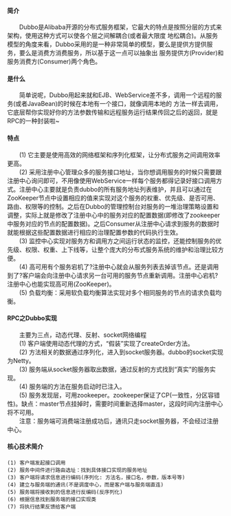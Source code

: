 #### 简介
&emsp;&emsp;Dubbo是Alibaba开源的分布式服务框架，它最大的特点是按照分层的方式来架构，使用这种方式可以使各个层之间解耦合(或者最大限度
地松耦合)。从服务模型的角度来看，Dubbo采用的是一种非常简单的模型，要么是提供方提供服务，要么是消费方消费服务，所以基于这一点可以抽象出
服务提供方(Provider)和服务消费方(Consumer)两个角色。

#### 是什么
&emsp;&emsp;简单说呢，Dubbo用起来就和EJB、WebService差不多，调用一个远程的服务(或者JavaBean)的时候在本地有一个接口，就像调用本地的
方法一样去调用，它底层帮你实现好你的方法参数传输和远程服务运行结果传回之后的返回，就是RPC的一种封装啦~

#### 特点
&emsp;&emsp;(1) 它主要是使用高效的网络框架和序列化框架，让分布式服务之间调用效率更高。<br>
&emsp;&emsp;(2) 采用注册中心管理众多的服务接口地址，当你想调用服务的时候只需要跟注册中心询问即可，不用像使用WebService一样每个服务都得记录好接口调用方式。注册中心主要就是负责dubbo的所有服务地址列表维护，并且可以通过在ZooKeeper节点中设置相应的值来实现对这个服务的权重、优先级、是否可用、路由、权限等的控制。之后在Dubbo的管理控制台对服务的一堆治理策略设置和调整，实际上就是修改了注册中心中的服务对应的配置数据(即修改了zookeeper中服务对应的节点的配置数据)。之后Consumer从注册中心请求到服务的数据时就能根据这些配置数据进行相应的治理配置参数的代码执行生效。<br>
&emsp;&emsp;(3) 监控中心实现对服务方和调用方之间运行状态的监控，还能控制服务的优先级、权限、权重、上下线等，让整个庞大的分布式服务系统的维护和治理比较方便。<br>
&emsp;&emsp;(4) 高可用有个服务宕机了?注册中心就会从服务列表去掉该节点。还是调用到了?客户端会向注册中心请求另一台可用的服务节点重新调用。注册中心宕机?注册中心也能实现高可用(ZooKeeper)。<br>
&emsp;&emsp;(5) 负载均衡：采用软负载均衡算法实现对多个相同服务的节点的请求负载均衡。<br>

#### RPC之Dubbo实现
&emsp;&emsp;主要为三点，动态代理、反射、socket网络编程<br>
&emsp;&emsp;(1) 客户端使用动态代理的方式，“假装”实现了createOrder方法。<br>
&emsp;&emsp;(2) 方法相关的数据通过序列化，进入到socket服务器。dubbo的socket实现为Netty。<br>
&emsp;&emsp;(3) 服务端从socket服务器取出数据，通过反射的方式找到“真实”的服务实现。<br>
&emsp;&emsp;(4) 服务端的方法在服务启动时已注入。<br>
&emsp;&emsp;(5) 服务发现层，可用zookeeper。zookeeper保证了CP(一致性，分区容错性)。缺点：master节点挂掉时，需要时间重新选择master，这段时间内注册中心将不可用。<br>
&emsp;&emsp;注意：服务端可消费端注册成功后，通讯只走socket服务器，不会经过注册中心。<br>

#### 核心技术简介
    (1) 客户端发起接口调用
    (2) 服务中间件进行路由选址：找到具体接口实现的服务地址
    (3) 客户端将请求信息进行编码(序列化: 方法名，接口名，参数，版本号等)
    (4) 建立与服务端的通讯(不是调度中心，而是客户端与服务端直连)
    (5) 服务端将接收到的信息进行反编码(反序列化)
    (6) 根据信息找到服务端的接口实现类
    (7) 将执行结果反馈给客户端